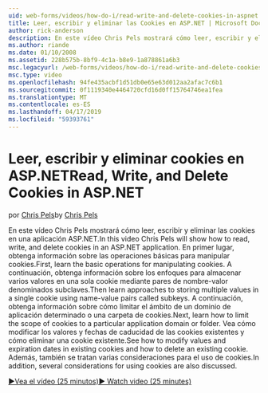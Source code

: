 ```yaml
---
uid: web-forms/videos/how-do-i/read-write-and-delete-cookies-in-aspnet
title: Leer, escribir y eliminar las Cookies en ASP.NET | Microsoft Docs
author: rick-anderson
description: En este vídeo Chris Pels mostrará cómo leer, escribir y eliminar las cookies en una aplicación ASP.NET. En primer lugar, obtenga información sobre las operaciones básicas para manipular cooki...
ms.author: riande
ms.date: 01/10/2008
ms.assetid: 228b575b-8bf9-4c1a-b8e9-1a878861a6b3
msc.legacyurl: /web-forms/videos/how-do-i/read-write-and-delete-cookies-in-aspnet
msc.type: video
ms.openlocfilehash: 94fe435acbf1d51db0e65e63d012aa2afac7c6b1
ms.sourcegitcommit: 0f1119340e4464720cfd16d0ff15764746ea1fea
ms.translationtype: MT
ms.contentlocale: es-ES
ms.lasthandoff: 04/17/2019
ms.locfileid: "59393761"
---
```

# <a name="read-write-and-delete-cookies-in-aspnet"></a><span data-ttu-id="8c9fc-104">Leer, escribir y eliminar cookies en ASP.NET</span><span class="sxs-lookup"><span data-stu-id="8c9fc-104">Read, Write, and Delete Cookies in ASP.NET</span></span>

<span data-ttu-id="8c9fc-105">por [Chris Pels](https://twitter.com/chrispels)</span><span class="sxs-lookup"><span data-stu-id="8c9fc-105">by [Chris Pels](https://twitter.com/chrispels)</span></span>

<span data-ttu-id="8c9fc-106">En este vídeo Chris Pels mostrará cómo leer, escribir y eliminar las cookies en una aplicación ASP.NET.</span><span class="sxs-lookup"><span data-stu-id="8c9fc-106">In this video Chris Pels will show how to read, write, and delete cookies in an ASP.NET application.</span></span> <span data-ttu-id="8c9fc-107">En primer lugar, obtenga información sobre las operaciones básicas para manipular cookies.</span><span class="sxs-lookup"><span data-stu-id="8c9fc-107">First, learn the basic operations for manipulating cookies.</span></span> <span data-ttu-id="8c9fc-108">A continuación, obtenga información sobre los enfoques para almacenar varios valores en una sola cookie mediante pares de nombre-valor denominados subclaves.</span><span class="sxs-lookup"><span data-stu-id="8c9fc-108">Then learn approaches to storing multiple values in a single cookie using name-value pairs called subkeys.</span></span> <span data-ttu-id="8c9fc-109">A continuación, obtenga información sobre cómo limitar el ámbito de un dominio de aplicación determinado o una carpeta de cookies.</span><span class="sxs-lookup"><span data-stu-id="8c9fc-109">Next, learn how to limit the scope of cookies to a particular application domain or folder.</span></span> <span data-ttu-id="8c9fc-110">Vea cómo modificar los valores y fechas de caducidad de las cookies existentes y cómo eliminar una cookie existente.</span><span class="sxs-lookup"><span data-stu-id="8c9fc-110">See how to modify values and expiration dates in existing cookies and how to delete an existing cookie.</span></span> <span data-ttu-id="8c9fc-111">Además, también se tratan varias consideraciones para el uso de cookies.</span><span class="sxs-lookup"><span data-stu-id="8c9fc-111">In addition, several considerations for using cookies are also discussed.</span></span>

[<span data-ttu-id="8c9fc-112">&#9654;Vea el vídeo (25 minutos)</span><span class="sxs-lookup"><span data-stu-id="8c9fc-112">&#9654; Watch video (25 minutes)</span></span>](https://channel9.msdn.com/Blogs/ASP-NET-Site-Videos/read-write-and-delete-cookies-in-aspnet)
